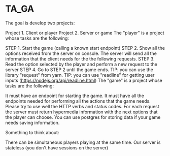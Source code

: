 # TA_GA
The goal is develop two projects:

Project 1. Client or player
Project 2. Server or game
The "player" is a project whose tasks are the following:

STEP 1. Start the game (calling a known start endpoint)
STEP 2. Show all the options received from the server on console. The server will send all the information that the client needs for the the following requests.
STEP 3. Read the option selected by the player and perform a new request to the server 
STEP 4. Go to STEP 2 until the game ends.
TIP: you can use the library "request" from yarn.
TIP: you can use "readline" for getting user inputs (https://nodejs.org/api/readline.html)
The "game" is a project whose tasks are the following:

It must have an endpoint for starting the game.
It must have all the endpoints needed for performing all the actions that the game needs. Please try to use well the HTTP verbs and status codes. For each request the server must return hypermedia information with the next options that the player can choose.
You can use postgres for storing data if your game needs saving information. 

Something to think about:

There can be simultaneous players playing at the same time.
Our server is stateless (you don't have sessions on the server)